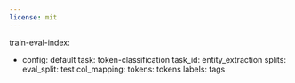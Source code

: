 ```yaml
---
license: mit
---
```

train-eval-index:
- config: default
  task: token-classification
  task_id: entity_extraction
  splits:
    eval_split: test
  col_mapping:
    tokens: tokens
    labels: tags